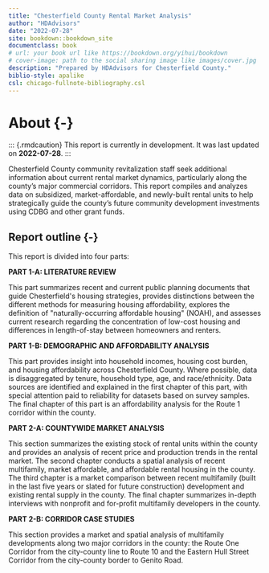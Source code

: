 ```yaml
--- 
title: "Chesterfield County Rental Market Analysis"
author: "HDAdvisors"
date: "2022-07-28"
site: bookdown::bookdown_site
documentclass: book
# url: your book url like https://bookdown.org/yihui/bookdown
# cover-image: path to the social sharing image like images/cover.jpg
description: "Prepared by HDAdvisors for Chesterfield County."
biblio-style: apalike
csl: chicago-fullnote-bibliography.csl
---
```


# About {-}

::: {.rmdcaution}
This report is currently in development. It was last updated on **2022-07-28**.
:::

Chesterfield County community revitalization staff seek additional information about current rental market dynamics, particularly along the county’s major commercial corridors. This report compiles and analyzes data on subsidized, market-affordable, and newly-built rental units to help strategically guide the county’s future community development investments using CDBG and other grant funds. 

## Report outline {-}

This report is divided into four parts:

**PART 1-A: LITERATURE REVIEW**

This part summarizes recent and current public planning documents that guide Chesterfield's housing strategies, provides distinctions between the different methods for measuring housing affordability, explores the definition of "naturally-occurring affordable housing" (NOAH), and assesses current research regarding the concentration of low-cost housing and differences in length-of-stay between homeowners and renters.  

**PART 1-B: DEMOGRAPHIC AND AFFORDABILITY ANALYSIS**

This part provides insight into household incomes, housing cost burden, and housing affordability across Chesterfield County. Where possible, data is disaggregated by tenure, household type, age, and race/ethnicity. Data sources are identified and explained in the first chapter of this part, with special attention paid to reliability for datasets based on survey samples. The final chapter of this part is an affordability analysis for the Route 1 corridor within the county.

**PART 2-A: COUNTYWIDE MARKET ANALYSIS**

This section summarizes the existing stock of rental units within the county and provides an analysis of recent price and production trends in the rental market. The second chapter conducts a spatial analysis of recent multifamily, market affordable, and affordable rental housing in the county. The third chapter is a market comparison between recent multifamily (built in the last five years or slated for future construction) development and existing rental supply in the county. The final chapter summarizes in-depth interviews with nonprofit and for-profit multifamily developers in the county.

**PART 2-B: CORRIDOR CASE STUDIES**

This section provides a market and spatial analysis of multifamily developments along two major corridors in the county: the Route One Corridor from the city-county line to Route 10 and the Eastern Hull Street Corridor from the city-county border to Genito Road.
